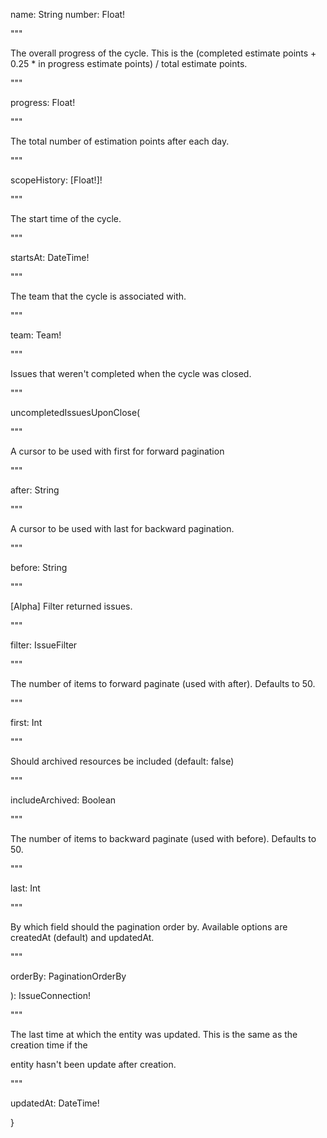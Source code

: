 name: String
number: Float!

"""

The overall progress of the cycle. This is the (completed estimate points + 0.25 * in progress estimate points) / total estimate points.

"""

progress: Float!

"""

The total number of estimation points after each day.

"""

scopeHistory: [Float!]!

"""

The start time of the cycle.

"""

startsAt: DateTime!

"""

The team that the cycle is associated with.

"""

team: Team!

"""

Issues that weren't completed when the cycle was closed.

"""

uncompletedIssuesUponClose(

"""

A cursor to be used with first for forward pagination

"""

after: String

"""

A cursor to be used with last for backward pagination.

"""

before: String

"""

[Alpha] Filter returned issues.

"""

filter: IssueFilter

"""

The number of items to forward paginate (used with after). Defaults to 50.

"""

first: Int

"""

Should archived resources be included (default: false)

"""

includeArchived: Boolean

"""

The number of items to backward paginate (used with before). Defaults to 50.

"""

last: Int

"""

By which field should the pagination order by. Available options are createdAt (default) and updatedAt.

"""

orderBy: PaginationOrderBy

): IssueConnection!

"""

The last time at which the entity was updated. This is the same as the creation time if the

entity hasn't been update after creation.

"""

updatedAt: DateTime!

}